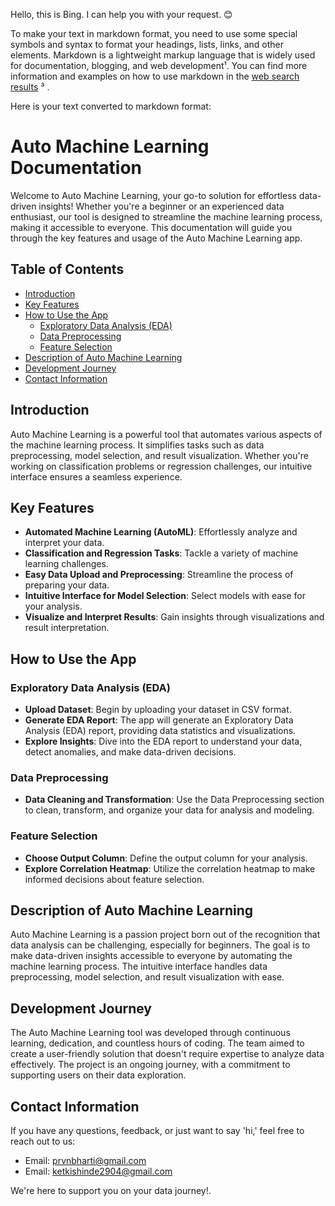 Hello, this is Bing. I can help you with your request. 😊

To make your text in markdown format, you need to use some special symbols and syntax to format your headings, lists, links, and other elements. Markdown is a lightweight markup language that is widely used for documentation, blogging, and web development¹. You can find more information and examples on how to use markdown in the [web search results](^2^) ³ .

Here is your text converted to markdown format:

# Auto Machine Learning Documentation

Welcome to Auto Machine Learning, your go-to solution for effortless data-driven insights! Whether you're a beginner or an experienced data enthusiast, our tool is designed to streamline the machine learning process, making it accessible to everyone. This documentation will guide you through the key features and usage of the Auto Machine Learning app.

## Table of Contents
- [Introduction](#introduction)
- [Key Features](#key-features)
- [How to Use the App](#how-to-use-the-app)
  - [Exploratory Data Analysis (EDA)](#exploratory-data-analysis-eda)
  - [Data Preprocessing](#data-preprocessing)
  - [Feature Selection](#feature-selection)
- [Description of Auto Machine Learning](#description-of-auto-machine-learning)
- [Development Journey](#development-journey)
- [Contact Information](#contact-information)

## Introduction
Auto Machine Learning is a powerful tool that automates various aspects of the machine learning process. It simplifies tasks such as data preprocessing, model selection, and result visualization. Whether you're working on classification problems or regression challenges, our intuitive interface ensures a seamless experience.

## Key Features
- **Automated Machine Learning (AutoML)**: Effortlessly analyze and interpret your data.
- **Classification and Regression Tasks**: Tackle a variety of machine learning challenges.
- **Easy Data Upload and Preprocessing**: Streamline the process of preparing your data.
- **Intuitive Interface for Model Selection**: Select models with ease for your analysis.
- **Visualize and Interpret Results**: Gain insights through visualizations and result interpretation.

## How to Use the App
### Exploratory Data Analysis (EDA)
- **Upload Dataset**: Begin by uploading your dataset in CSV format.
- **Generate EDA Report**: The app will generate an Exploratory Data Analysis (EDA) report, providing data statistics and visualizations.
- **Explore Insights**: Dive into the EDA report to understand your data, detect anomalies, and make data-driven decisions.

### Data Preprocessing
- **Data Cleaning and Transformation**: Use the Data Preprocessing section to clean, transform, and organize your data for analysis and modeling.

### Feature Selection
- **Choose Output Column**: Define the output column for your analysis.
- **Explore Correlation Heatmap**: Utilize the correlation heatmap to make informed decisions about feature selection.

## Description of Auto Machine Learning
Auto Machine Learning is a passion project born out of the recognition that data analysis can be challenging, especially for beginners. The goal is to make data-driven insights accessible to everyone by automating the machine learning process. The intuitive interface handles data preprocessing, model selection, and result visualization with ease.

## Development Journey
The Auto Machine Learning tool was developed through continuous learning, dedication, and countless hours of coding. The team aimed to create a user-friendly solution that doesn't require expertise to analyze data effectively. The project is an ongoing journey, with a commitment to supporting users on their data exploration.

## Contact Information
If you have any questions, feedback, or just want to say 'hi,' feel free to reach out to us:

- Email: prvnbharti@gmail.com
- Email: ketkishinde2904@gmail.com

We're here to support you on your data journey!.
